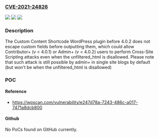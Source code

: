 ### [CVE-2021-24826](https://cve.mitre.org/cgi-bin/cvename.cgi?name=CVE-2021-24826)
![](https://img.shields.io/static/v1?label=Product&message=Custom%20Content%20Shortcode&color=blue)
![](https://img.shields.io/static/v1?label=Version&message=4.0.2%3C%204.0.2%20&color=brighgreen)
![](https://img.shields.io/static/v1?label=Vulnerability&message=CWE-79%20Cross-site%20Scripting%20(XSS)&color=brighgreen)

### Description

The Custom Content Shortcode WordPress plugin before 4.0.2 does not escape custom fields before outputting them, which could allow Contributor+ (v < 4.0.1) or Admin+ (v < 4.0.2) users to perform Cross-Site Scripting attacks even when the unfiltered_html is disallowed. Please note that such attack is still possible by admin+ in single site blogs by default (but won't be when the unfiltered_html is disallowed)

### POC

#### Reference
- https://wpscan.com/vulnerability/e247d78a-7243-486c-a017-7471a8dcb800

#### Github
No PoCs found on GitHub currently.

